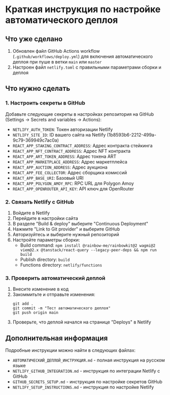 # Краткая инструкция по настройке автоматического деплоя

## Что уже сделано

1. Обновлен файл GitHub Actions workflow (`.github/workflows/deploy.yml`) для включения автоматического деплоя при пуше в ветки `main` или `master`
2. Настроен файл `netlify.toml` с правильными параметрами сборки и деплоя

## Что нужно сделать

### 1. Настроить секреты в GitHub

Добавьте следующие секреты в настройках репозитория на GitHub (Settings → Secrets and variables → Actions):

- `NETLIFY_AUTH_TOKEN`: Токен авторизации Netlify
- `NETLIFY_SITE_ID`: ID вашего сайта на Netlify (1b8593b6-2212-499a-9c79-369949c7ac0a)
- `REACT_APP_STAKING_CONTRACT_ADDRESS`: Адрес контракта стейкинга
- `REACT_APP_NFT_CONTRACT_ADDRESS`: Адрес NFT контракта
- `REACT_APP_ART_TOKEN_ADDRESS`: Адрес токена ART
- `REACT_APP_MARKETPLACE_ADDRESS`: Адрес маркетплейса
- `REACT_APP_AUCTION_ADDRESS`: Адрес аукциона
- `REACT_APP_FEE_COLLECTOR`: Адрес сборщика комиссий
- `REACT_APP_BASE_URI`: Базовый URI
- `REACT_APP_POLYGON_AMOY_RPC`: RPC URL для Polygon Amoy
- `REACT_APP_OPENROUTER_API_KEY`: API ключ для OpenRouter

### 2. Связать Netlify с GitHub

1. Войдите в Netlify
2. Перейдите в настройки сайта
3. В разделе "Build & deploy" выберите "Continuous Deployment"
4. Нажмите "Link to Git provider" и выберите GitHub
5. Авторизуйтесь и выберите нужный репозиторий
6. Настройте параметры сборки:
   - Build command: `npm install @rainbow-me/rainbowkit@2 wagmi@2 viem@2.x @tanstack/react-query --legacy-peer-deps && npm run build`
   - Publish directory: `build`
   - Functions directory: `netlify/functions`

### 3. Проверить автоматический деплой

1. Внесите изменение в код
2. Закоммитьте и отправьте изменения:
   ```
   git add .
   git commit -m "Тест автоматического деплоя"
   git push origin main
   ```
3. Проверьте, что деплой начался на странице "Deploys" в Netlify

## Дополнительная информация

Подробные инструкции можно найти в следующих файлах:
- `АВТОМАТИЧЕСКИЙ_ДЕПЛОЙ_ИНСТРУКЦИЯ.md` - полная инструкция на русском языке
- `NETLIFY_GITHUB_INTEGRATION.md` - инструкция по интеграции Netlify с GitHub
- `GITHUB_SECRETS_SETUP.md` - инструкция по настройке секретов GitHub
- `NETLIFY_SETUP_INSTRUCTIONS.md` - инструкция по настройке Netlify
